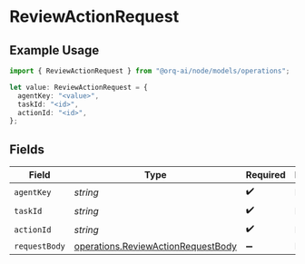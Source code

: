 # ReviewActionRequest

## Example Usage

```typescript
import { ReviewActionRequest } from "@orq-ai/node/models/operations";

let value: ReviewActionRequest = {
  agentKey: "<value>",
  taskId: "<id>",
  actionId: "<id>",
};
```

## Fields

| Field                                                                                    | Type                                                                                     | Required                                                                                 | Description                                                                              |
| ---------------------------------------------------------------------------------------- | ---------------------------------------------------------------------------------------- | ---------------------------------------------------------------------------------------- | ---------------------------------------------------------------------------------------- |
| `agentKey`                                                                               | *string*                                                                                 | :heavy_check_mark:                                                                       | N/A                                                                                      |
| `taskId`                                                                                 | *string*                                                                                 | :heavy_check_mark:                                                                       | N/A                                                                                      |
| `actionId`                                                                               | *string*                                                                                 | :heavy_check_mark:                                                                       | N/A                                                                                      |
| `requestBody`                                                                            | [operations.ReviewActionRequestBody](../../models/operations/reviewactionrequestbody.md) | :heavy_minus_sign:                                                                       | N/A                                                                                      |